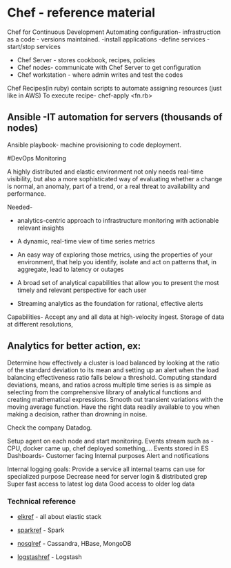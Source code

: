 # Chef - reference material
Chef for Continuous Development
Automating configuration- infrastruction as a code - versions maintained.
 -install applications
 -define services
 -start/stop services
* Chef Server - stores cookbook, recipes, policies
* Chef nodes- communicate with Chef Server to get
configuration
* Chef workstation - where admin writes and test
the codes

Chef Recipes(in ruby) contain scripts to
 automate assigning resources (just like in AWS)
 To execute recipe-
 chef-apply <fn.rb>

## Ansible -IT automation for servers (thousands of nodes)
Ansible playbook- machine provisioning to code deployment.


#DevOps
Monitoring

A highly distributed and elastic environment not only needs real-time visibility, but also a more sophisticated way of evaluating whether a change is normal, an anomaly, part of a trend, or a real threat to availability and performance.

Needed- 
* analytics-centric approach to infrastructure monitoring with actionable relevant insights

* A dynamic, real-time view of time series metrics
* An easy way of exploring those metrics, using the properties of your environment, that help you identify, isolate and act on patterns that, in aggregate, lead to latency or outages 
* A broad set of analytical capabilities that allow you to present the most timely and relevant perspective for each user 
* Streaming analytics as the foundation for rational, effective alerts 


Capabilities-
Accept any and all data at high-velocity ingest. 
Storage of data at different resolutions, 


## Analytics for better action, ex:
Determine how effectively a cluster is load balanced by looking at the ratio of the standard deviation to its mean and setting up an alert when the load balancing effectiveness ratio falls below a threshold. Computing standard deviations, means, and ratios across multiple time series is as simple as selecting from the comprehensive library of analytical functions and creating mathematical expressions. Smooth out transient variations with the moving average function. Have the right data readily available to you when making a decision, rather than drowning in noise. 

Check the company Datadog.

Setup agent on each node and start monitoring. 
Events stream such as - CPU, docker came up, chef deployed something,… Events stored in ES
Dashboards-
  Customer facing
  Internal purposes
Alert and notifications

Internal logging goals:
 Provide a service all internal teams can use for specialized purpose
 Decrease need for server login & distributed grep
 Super fast access to latest log data
 Good access to older log data


















### Technical reference
* [elkref] - all about elastic stack
* [sparkref] - Spark
* [nosqlref] - Cassandra, HBase, MongoDB
* [logstashref] - Logstash

   [elkref]: <https://github.com/shradhatx/reference/elkdoc>
   [sparkref]: <https://github.com/shradhatx/reference/elkdoc>
   [nosqlref]: <https://github.com/shradhatx/reference/nosqldoc>
   [logstashref]: <https://github.com/shradhatx/reference/logstashdoc>










